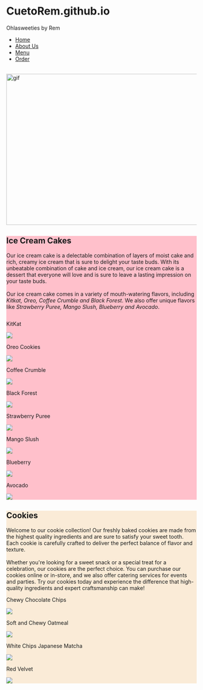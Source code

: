 # CuetoRem.github.io
<!DOCTYPE html>
<html>
<head>
  <link rel="stylesheet" href="style.css">
<title>Ohlasweeties by Rem</title>
</head>
<body>
<nav>
    <div class="wrapper">
      <a><p>Ohlasweeties by Rem</p></a>
      <ul>
        <li><a href="home.html">Home</a></li>
        <li><a href="aboutus.html">About Us</a></li>
        <li><a href="menu.html">Menu</a></li>
        <li><a href="order.html">Order</a></li>
      </ul>
    </div>
    <br>
  </nav>
  <img src="img/ohlasweets.gif" alt="gif" style="width:1520px;height:400px;">
<div class="clearfix">
  <div class="box" style="background-color: #FFC0CB">
  <h2>Ice Cream Cakes</h2>
  <p class="desc">Our ice cream cake is a delectable combination 
    of layers of moist cake and rich, creamy ice cream that is sure to delight your taste buds.
    With its unbeatable combination of cake and ice cream, our ice cream cake is a dessert 
    that everyone will love and is sure to leave a lasting impression on your taste buds.<br><br>
    Our ice cream cake comes in a variety of mouth-watering flavors, including <i>Kitkat, 
    Oreo, Coffee Crumble and Black Forest</i>. We also offer unique flavors like <i>Strawberry Puree, 
    Mango Slush, Blueberry and Avocado</i>.</p> 
  <div class="row">
    <div class="column">
      <p class="p1">KitKat </p>
      <img src="img/kitkat.jpg">
    </div>
    <div class="column">
      <p class="p1">Oreo Cookies </p>
      <img src="img/oreo.jpg">
    </div>
    <div class="column">
      <p class="p1">Coffee Crumble </p>
      <img src="img/coffee.jpg">
    </div>
    <div class="column">
      <p class="p1">Black Forest </p>
      <img src="img/blackforest.jpg">
    </div>
    <div class="unique">
      <p class="p1">Strawberry Puree </p>
      <img src="img/strawberry.jpg">
    </div>
    <div class="unique">
      <p class="p1">Mango Slush</p>
      <img src="img/mango.jpg">
    </div>
    <div class="unique">
      <p class="p1">Blueberry</p>
      <img src="img/blueberry.jpg">
    </div>
    <div class="unique">
      <p class="p1">Avocado</p>
      <img src="img/avocado.jpg">
    </div>
  </div>
  </div>
  <div class="box" style="background-color:#FAEBD7">
  <h2>Cookies</h2>
  <p class="desc">Welcome to our cookie collection! Our freshly baked cookies 
    are made from the highest quality ingredients and are sure to satisfy your sweet tooth. 
    Each cookie is carefully crafted to deliver the perfect balance of flavor and texture. <br><br>
    Whether you're looking for a sweet snack or a special treat for a celebration, our cookies 
    are the perfect choice. You can purchase our cookies online or in-store, and we also offer 
    catering services for events and parties. Try our cookies today and experience the difference 
    that high-quality ingredients and expert craftsmanship can make!</p> 
    <div class="row">
      <div class="column1">
        <p class="p2">Chewy Chocolate Chips </p>
        <img src="img/choco.jpg">
      </div>
      <div class="column1">
        <p class="p2">Soft and Chewy Oatmeal </p>
        <img src="img/oats.jpg">
      </div>
      <div class="column1">
        <p class="p2">White Chips Japanese Matcha</p>
        <img src="img/matcha.jpg">
      </div>
      <div class="column1">
        <p class="p2">Red Velvet</p>
        <img src="img/redvelvet.jpg">
      </div>
  </div>
</div>
</div>
</body>
</html>
